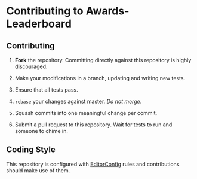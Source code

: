# Contributing to Awards-Leaderboard

## Contributing

1. **Fork** the repository. Committing directly against this repository is
   highly discouraged.

2. Make your modifications in a branch, updating and writing new tests.

3. Ensure that all tests pass.

4. `rebase` your changes against master. *Do not merge*.

5. Squash commits into one meaningful change per commit.

6. Submit a pull request to this repository. Wait for tests to run and someone
   to chime in.
   
## Coding Style

This repository is configured with [EditorConfig](http://editorconfig.org) rules and
contributions should make use of them.
